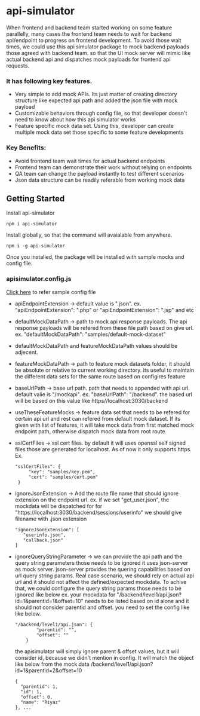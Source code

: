 # api-simulator

When frontend and backend team started working on some feature parallelly, many cases the frontend team needs to wait for backend api/endpoint to progress on frontend development. To avoid those wait times, we could use this api simulator package to mock backend payloads those agreed with backend team. so that the UI mock server will mimic like actual backend api and dispatches mock payloads for frontend api requests.

### It has following key features. 

* Very simple to add mock APIs. Its just matter of creating directory structure like expected api path and added the json file with mock payload
* Customizable behaviors through config file, so that developer doesn't need to know about how this api simulator works
* Feature specific mock data set. Using this, developer can create multiple mock data set those specific to some feature developments

### Key Benefits:

* Avoid frontend team wait times for actual backend endpoints
* Frontend team can demonstrate their work without relying on endpoints
* QA team can change the payload instantly to test different scenarios
* Json data structure can be readily referable from working mock data

## Getting Started

Install api-simulator
```
npm i api-simulator
```

Install globally, so that the command will avaialable from anywhere.

```
npm i -g api-simulator
```

Once you installed, the package will be installed with sample mocks and config file. 

### apisimulator.config.js

[Click here](https://github.com/mohammedriyaz/api-simulator/blob/master/samples/mockApi.config.js) to refer sample config file 

 * apiEndpointExtension -> default value is ".json". ex. "apiEndpointExtension": ".php" or "apiEndpointExtension": ".jsp" and etc
 
 * defaultMockDataPath -> path to mock api response payloads. The api response payloads will be refered from these file path based on give url. ex. "defaultMockDataPath":  "samples/default-mock-dataset"
  - defaultMockDataPath and featureMockDataPath values should be adjecent.
 
 * featureMockDataPath -> path to feature mock datasets folder, it should be absolute or relative to current working directory. its useful to maintain the different data sets for the same route based on configires feature
 
 * baseUrlPath -> base url path. path that needs to appended with api url. default valie is "/mockapi". ex. "baseUrlPath": "/backend". the based url will be based on this value like https//localhost:3030/backend
 
 * useTheseFeatureMocks -> feature data set that needs to be refered for certain api url and rest can refered from default mock dataset. If its given with list of features, it will take mock data from first matched mock endpoint path, otherwise dispatch mock data from root route
 
 * sslCertFiles -> ssl cert files. by default it will uses openssl self signed files those are generated for localhost. As of now it only supports https. 
   Ex. 
   ```
   "sslCertFiles": {
        "key": "samples/key.pem",
        "cert": "samples/cert.pem"
    }
    ```
    
 * ignoreJsonExtension -> Add the route file name that should ignore extension on the endpoint url. 
    ex. if we set "get_user.json", the mockdata will be dispatched for for "https://localhost:3030/backend/sessions/userinfo"
     we should give filename with .json extension
     
     ```
     "ignoreJsonExtension": [
        "userinfo.json",
        "callback.json"
    ]
     ```
 * ignoreQueryStringParameter -> we can provide the api path and the query string parameters those needs to be ignored
   it uses json-server as mock server. json-server provides the quering capabilities based on url query string params. 
   Real case scenario, we should rely on actual api url and it should not affect the defined/expected mockdata. To achive
   that, we could configure the query string params those needs to be ignored like below
    ex. your mockdata for "/backend/level1/api.json?id=1&parentid=1&offset=10" needs to be listed based on id alone and it should not consider parentid and offset.
    you need to set the config like like below.
    ```
    "/backend/level1/api.json": {
            "parentid": "",
            "offset": ""
        }
     ```
   the apisimulator will simply ignore parent & offset values, but it will consider id, because we didn't mention in 
   config. It will match the object like below from the mock data
    /backend/level1/api.json?id=1&parentid=2&offset=10
    ```
    {
      "parentid": 1,
      "id": 1,
      "offset": 0,
      "name": "Riyaz"
    }, ...
    ```
